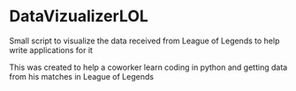 # DataVizualizerLOL
Small script to visualize the data received from League of Legends to help write applications for it

This was created to help a coworker learn coding in python and getting data from his matches in League of Legends
